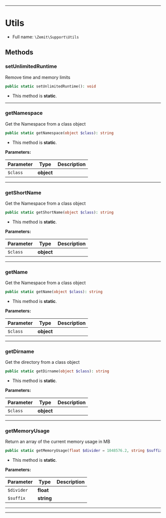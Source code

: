 ***

# Utils





* Full name: `\Zemit\Support\Utils`




## Methods


### setUnlimitedRuntime

Remove time and memory limits

```php
public static setUnlimitedRuntime(): void
```



* This method is **static**.








***

### getNamespace

Get the Namespace from a class object

```php
public static getNamespace(object $class): string
```



* This method is **static**.




**Parameters:**

| Parameter | Type | Description |
|-----------|------|-------------|
| `$class` | **object** |  |





***

### getShortName

Get the Namespace from a class object

```php
public static getShortName(object $class): string
```



* This method is **static**.




**Parameters:**

| Parameter | Type | Description |
|-----------|------|-------------|
| `$class` | **object** |  |





***

### getName

Get the Namespace from a class object

```php
public static getName(object $class): string
```



* This method is **static**.




**Parameters:**

| Parameter | Type | Description |
|-----------|------|-------------|
| `$class` | **object** |  |





***

### getDirname

Get the directory from a class object

```php
public static getDirname(object $class): string
```



* This method is **static**.




**Parameters:**

| Parameter | Type | Description |
|-----------|------|-------------|
| `$class` | **object** |  |





***

### getMemoryUsage

Return an array of the current memory usage in MB

```php
public static getMemoryUsage(float $divider = 1048576.2, string $suffix = ' MB'): array
```



* This method is **static**.




**Parameters:**

| Parameter | Type | Description |
|-----------|------|-------------|
| `$divider` | **float** |  |
| `$suffix` | **string** |  |





***


***
